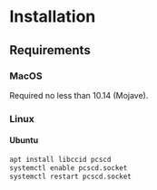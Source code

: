 # Installation

## Requirements

### MacOS

Required no less than 10.14 (Mojave).

### Linux

#### Ubuntu

```bash
apt install libccid pcscd
systemctl enable pcscd.socket
systemctl restart pcscd.socket
```
